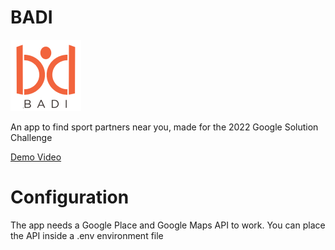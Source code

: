 # BADI
![BADI](https://raw.githubusercontent.com/whyspaceee/BADI/master/assets/logos/badi.png)

An app to find sport partners near you, made for the 2022 Google Solution Challenge

[Demo Video](https://youtu.be/4r5762pWDws)

# Configuration
The app needs a Google Place and Google Maps API to work.
You can place the API inside a .env environment file
